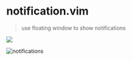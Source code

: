 # notification.vim

> use floating window to show notifications

[![](https://spacevim.org/img/build-with-SpaceVim.svg)](https://spacevim.org)

![notifications](https://user-images.githubusercontent.com/13142418/66218434-c5218980-e6fb-11e9-805a-4bbe7addc6d4.gif)
